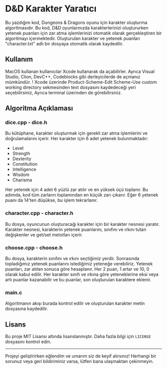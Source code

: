# D&D Karakter Yaratıcı

Bu yazdığım kod, Dungeons & Dragons oyunu için karakter oluşturma algoritmasıdır. Bu kod, D&D oyunlarınızda karakterlerinizi oluştururken yetenek puanları için zar atma işlemlerinizi otomatik olarak gerçekleştiren bir algoritmayı içermektedir. Oluşturulan karakter ve yetenek puanları "character.txt" adlı bir dosyaya otomatik olarak kaydedilir.

## Kullanım

MacOS kullanan kullanıcılar Xcode kullanarak da açabilirler. Ayrıca Visual Studio, Clion, DevC++, Codeblocks gibi derleyicilerde de açmanız mümkündür.
! Xcode üzerinde  Product-Scheme-Edit Scheme-Use custom working directory sekmesinden text dosyasını kaydedeceği yeri seçebilirsiniz, Ayrıca terminal üzerinden de görebilirsiniz.

## Algoritma Açıklaması

### dice.cpp - dice.h

Bu kütüphane, karakter oluşturmak için gerekli zar atma işlemlerini ve doğrulamalarını içerir. Her karakter için 6 adet yetenek bulunmaktadır:

- Level
- Strength
- Dexterity
- Constitution
- Intelligence
- Wisdom
- Charisma

Her yetenek için 4 adet 6 yüzlü zar atılır ve en yüksek üçü toplanır. Bu adımda, kod tüm zarların toplamından en küçük zarı çıkarır. Eğer 6 yetenek puanı da 14'ten düşükse, bu işlem tekrarlanır.

### character.cpp - character.h

Bu dosya, oyuncunun oluşturacağı karakter için bir karakter nesnesi yaratır. Karakter nesnesi, karakterin yetenek puanlarını, sınıfını ve ırkını tutan değişkenler ve get/set metotları içerir.

### choose.cpp - choose.h

Bu dosya, karakterin sınıfını ve ırkını seçtiğimiz yerdir. Sonrasında topladığımız yetenek puanlarını istediğimiz yeteneğe verebiliriz. Yetenek puanları, zar atılan sonuca göre hesaplanır. Her 2 puan, 1 artar ve 10, 0 olarak kabul edilir. Her karakter sınıfı ve ırkına göre yeteneklerine eksi veya artı puanlar kazanabilir ve bu puanlar, son oluşturulan karaktere eklenir.

### main.c

Algoritmanın akışı burada kontrol edilir ve oluşturulan karakter metin dosyasına kaydedilir.

## Lisans

Bu proje MIT Lisansı altında lisanslanmıştır. Daha fazla bilgi için `LICENSE` dosyasını kontrol edin.

---

Projeyi geliştirirken eğlendim ve umarım siz de keyif alırsınız! Herhangi bir sorunuz veya geri bildiriminiz varsa, lütfen bana ulaşmaktan çekinmeyin.
